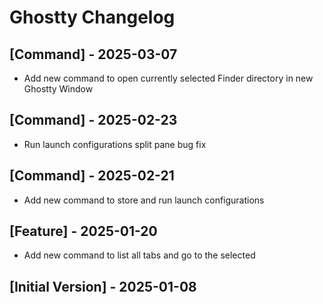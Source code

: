# Ghostty Changelog

## [Command] - 2025-03-07

- Add new command to open currently selected Finder directory in new Ghostty Window

## [Command] - 2025-02-23

- Run launch configurations split pane bug fix

## [Command] - 2025-02-21

- Add new command to store and run launch configurations

## [Feature] - 2025-01-20

- Add new command to list all tabs and go to the selected

## [Initial Version] - 2025-01-08
